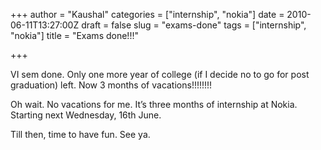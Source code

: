 +++
author = "Kaushal"
categories = ["internship", "nokia"]
date = 2010-06-11T13:27:00Z
draft = false
slug = "exams-done"
tags = ["internship", "nokia"]
title = "Exams done!!!"

+++

VI sem done. Only one more year of college (if I decide no to go for post graduation) left. Now 3 months of vacations!!!!!!!!

Oh wait. No vacations for me. It’s three months of internship at Nokia. Starting next Wednesday, 16th June.

Till then, time to have fun. See ya.
